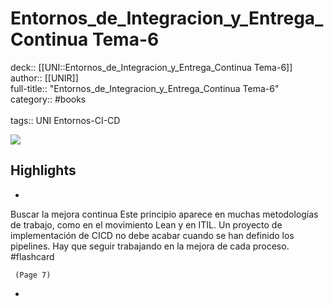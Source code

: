 # Entornos_de_Integracion_y_Entrega_Continua Tema-6

deck:: [[UNI::Entornos_de_Integracion_y_Entrega_Continua Tema-6]]\
author:: [[UNIR]]\
full-title:: "Entornos_de_Integracion_y_Entrega_Continua Tema-6"\
category:: #books\
\
tags:: UNI Entornos-CI-CD  

![](https://readwise-assets.s3.amazonaws.com/media/uploaded_book_covers/profile_22942/400d3dd2-ad46-47b9-88d8-877e311e0299.jpg)

## Highlights
- 

Buscar la mejora continua Este principio aparece en muchas metodologías de trabajo, como en el movimiento Lean y en ITIL. Un proyecto de implementación de CICD no debe acabar cuando se han definido los pipelines. Hay que seguir trabajando en la mejora de cada proceso. #flashcard 


     (Page 7)
-

